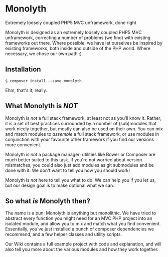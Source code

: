 # Monolyth
Extremely loosely coupled PHP5 MVC unframework, done right

Monolyth is designed as an extremely loosely coupled PHP5 MVC unframework,
correcting a number of problems (we find) with existing frameworks out there.
Where possible, we have let ourselves be inspired by existing frameworks, both
inside and outside of the PHP world. Where necessary, we chose our own path :)

## Installation
`$ composer install --save monolyth`

Ehm, that's it, really.

## What Monolyth is _NOT_
Monolyth is _not_ a full stack framework, at least not as you'll know it.
Rather, it is a set of best practices surrounded by a number of (sub)modules
that work nicely together, but mostly can also be used on their own. You can mix
and match modules to _assemble_ a full stack framework, or use modules in
conjunction with your favourite other framework if you find our versions more
convenient.

Monolyth is _not_ a package manager; utilities like Bower or Composer are much
better suited to this task. If you're not worried about version mismatches, you
could also just add modules as git submodules and be done with it. We don't want
to tell you how you should work!

Monolyth is _not_ here to tell you what to do. We can help you if you let us,
but our design goal is to make optional what we can.

## So what _is_ Monolyth then?
The name is a pun; Monolyth is anything but monolithic. We have tried to
abstract every function you might need for an MVC PHP project into an isolated
module, and allow you to mix and match what you find convenient. Essentially,
you've just installed a bunch of composer dependencies we recommend, and a few
helper classes and utility scripts.

Our Wiki contains a full example project with code and explanation, and will
also tell you more about the various modules and how they work together.

